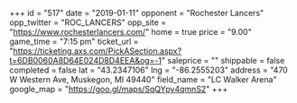 +++
id = "517"
date = "2019-01-11"
opponent = "Rochester Lancers"
opp_twitter = "ROC_LANCERS"
opp_site = "https://www.rochesterlancers.com/"
home = true
price = "9.00"
game_time = "7:15 pm"
ticket_url = "https://ticketing.axs.com/PickASection.aspx?t=6DB0060A8D64E024D8D4EEA&og=-1"
saleprice = ""
shippable = false
completed = false
lat = "43.2347106"
lng = "-86.2555203"
address = "470 W Western Ave, Muskegon, MI 49440"
field_name = "LC Walker Arena"
google_map = "https://goo.gl/maps/SqQYpy4qmnS2"
+++